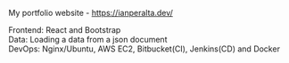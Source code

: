My portfolio website - https://ianperalta.dev/<br />

Frontend: React and Bootstrap <br />
Data: Loading a data from a json document <br />
DevOps: Nginx/Ubuntu, AWS EC2, Bitbucket(CI), Jenkins(CD) and Docker<br />
